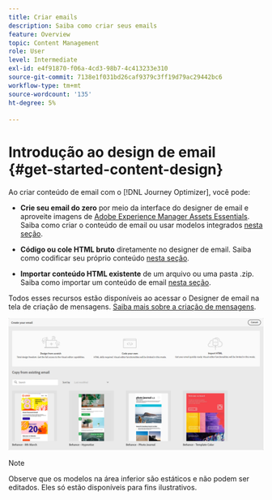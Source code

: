 ```yaml
---
title: Criar emails
description: Saiba como criar seus emails
feature: Overview
topic: Content Management
role: User
level: Intermediate
exl-id: e4f91870-f06a-4cd3-98b7-4c413233e310
source-git-commit: 7138e1f031bd26caf9379c3ff19d79ac29442bc6
workflow-type: tm+mt
source-wordcount: '135'
ht-degree: 5%

---
```


# Introdução ao design de email {#get-started-content-design}

Ao criar conteúdo de email com o [!DNL Journey Optimizer], você pode:

* **Crie seu email do zero** por meio da interface do designer de email e aproveite imagens de [Adobe Experience Manager Assets Essentials](assets-essentials.md). Saiba como criar o conteúdo de email ou usar modelos integrados [nesta seção](create-email-content.md).

* **Código ou cole HTML bruto** diretamente no designer de email. Saiba como codificar seu próprio conteúdo [nesta seção](existing-content.md#import-raw-html-code).

* **Importar conteúdo HTML existente** de um arquivo ou uma pasta .zip. Saiba como importar um conteúdo de email [nesta seção](existing-content.md#import-html-content-from-file).

Todos esses recursos estão disponíveis ao acessar o Designer de email na tela de criação de mensagens. [Saiba mais sobre a criação de mensagens](create-message.md).

![](assets/content-editors.png)

>[!NOTE]
>
>Observe que os modelos na área inferior são estáticos e não podem ser editados. Eles só estão disponíveis para fins ilustrativos.
